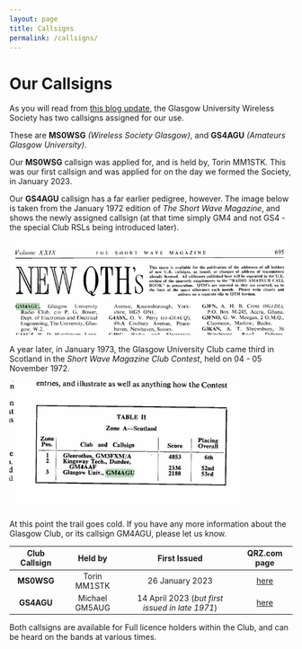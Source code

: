 ```yaml
---
layout: page
title: Callsigns
permalink: /callsigns/
---
```


# Our Callsigns

As you will read from [this blog update](https://www.mm0wsg.radio/jekyll/update/2023/04/17/GM4AGU.html), the Glasgow University Wireless Society has two callsigns assigned for our use.

These are **MS0WSG** *(Wireless Society Glasgow)*, and **GS4AGU** *(Amateurs Glasgow University)*.

Our **MS0WSG** callsign was applied for, and is held by, Torin MM1STK. This was our first callsign and was applied for on the day we formed the Society, in January 2023.

Our **GS4AGU** callsign has a far earlier pedigree, however. The image below is taken from the January 1972 edition of *The Short Wave Magazine*, and shows the newly assigned callsign (at that time simply GM4 and not GS4 - the special Club RSLs being introduced later).

![SWM Listing Janary 1972](images/CallsignSWMag1972.png)

A year later, in January 1973, the Glasgow University Club came third in Scotland in the *Short Wave Magazine Club Contest*, held on 04 - 05 November 1972. 

![SWM CC 1972](images/SWMCC.png)

At this point the trail goes cold. If you have any more information about the Glasgow Club, or its callsign GM4AGU, please let us know.

| Club Callsign | Held by | First Issued | QRZ.com page |
| :---: | :---: | :---: | :---: |
| **MS0WSG** | Torin MM1STK | 26 January 2023 | [here](https://www.qrz.com/db/ms0wsg) |
| **GS4AGU** | Michael GM5AUG | 14 April 2023 (*but first issued in late 1971*) | [here](https://www.qrz.com/db/gs4agu) |

Both callsigns are available for Full licence holders within the Club, and can be heard on the bands at various times.
